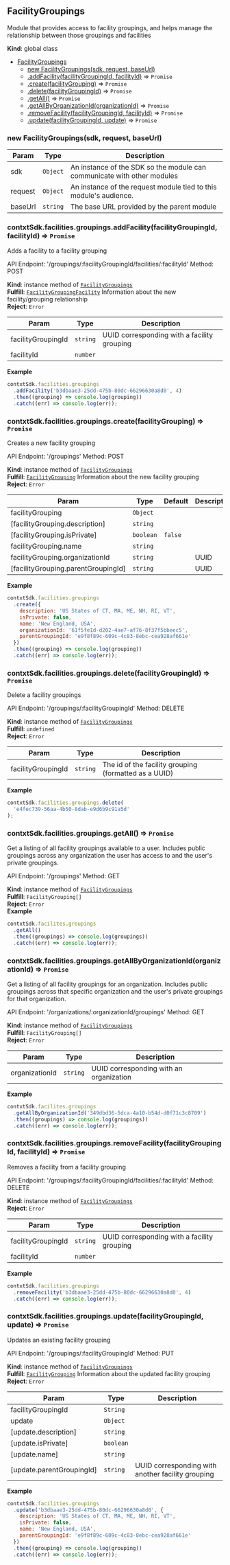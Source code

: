 <a name="FacilityGroupings"></a>

## FacilityGroupings
Module that provides access to facility groupings, and helps manage
the relationship between those groupings and facilities

**Kind**: global class  

* [FacilityGroupings](#FacilityGroupings)
    * [new FacilityGroupings(sdk, request, baseUrl)](#new_FacilityGroupings_new)
    * [.addFacility(facilityGroupingId, facilityId)](#FacilityGroupings+addFacility) ⇒ <code>Promise</code>
    * [.create(facilityGrouping)](#FacilityGroupings+create) ⇒ <code>Promise</code>
    * [.delete(facilityGroupingId)](#FacilityGroupings+delete) ⇒ <code>Promise</code>
    * [.getAll()](#FacilityGroupings+getAll) ⇒ <code>Promise</code>
    * [.getAllByOrganizationId(organizationId)](#FacilityGroupings+getAllByOrganizationId) ⇒ <code>Promise</code>
    * [.removeFacility(facilityGroupingId, facilityId)](#FacilityGroupings+removeFacility) ⇒ <code>Promise</code>
    * [.update(facilityGroupingId, update)](#FacilityGroupings+update) ⇒ <code>Promise</code>

<a name="new_FacilityGroupings_new"></a>

### new FacilityGroupings(sdk, request, baseUrl)

| Param | Type | Description |
| --- | --- | --- |
| sdk | <code>Object</code> | An instance of the SDK so the module can communicate with other modules |
| request | <code>Object</code> | An instance of the request module tied to this module's audience. |
| baseUrl | <code>string</code> | The base URL provided by the parent module |

<a name="FacilityGroupings+addFacility"></a>

### contxtSdk.facilities.groupings.addFacility(facilityGroupingId, facilityId) ⇒ <code>Promise</code>
Adds a facility to a facility grouping

API Endpoint: '/groupings/:facilityGroupingId/facilities/:facilityId'
Method: POST

**Kind**: instance method of [<code>FacilityGroupings</code>](#FacilityGroupings)  
**Fulfill**: [<code>FacilityGroupingFacility</code>](./Typedefs.md#FacilityGroupingFacility) Information about the new facility/grouping relationship  
**Reject**: <code>Error</code>  

| Param | Type | Description |
| --- | --- | --- |
| facilityGroupingId | <code>string</code> | UUID corresponding with a facility grouping |
| facilityId | <code>number</code> |  |

**Example**  
```js
contxtSdk.facilities.groupings
  .addFacility('b3dbaae3-25dd-475b-80dc-66296630a8d0', 4)
  .then((grouping) => console.log(grouping))
  .catch((err) => console.log(err));
```
<a name="FacilityGroupings+create"></a>

### contxtSdk.facilities.groupings.create(facilityGrouping) ⇒ <code>Promise</code>
Creates a new facility grouping

API Endpoint: '/groupings'
Method: POST

**Kind**: instance method of [<code>FacilityGroupings</code>](#FacilityGroupings)  
**Fulfill**: [<code>FacilityGrouping</code>](./Typedefs.md#FacilityGrouping) Information about the new facility grouping  
**Reject**: <code>Error</code>  

| Param | Type | Default | Description |
| --- | --- | --- | --- |
| facilityGrouping | <code>Object</code> |  |  |
| [facilityGrouping.description] | <code>string</code> |  |  |
| [facilityGrouping.isPrivate] | <code>boolean</code> | <code>false</code> |  |
| facilityGrouping.name | <code>string</code> |  |  |
| facilityGrouping.organizationId | <code>string</code> |  | UUID |
| [facilityGrouping.parentGroupingId] | <code>string</code> |  | UUID |

**Example**  
```js
contxtSdk.facilities.groupings
  .create({
    description: 'US States of CT, MA, ME, NH, RI, VT',
    isPrivate: false,
    name: 'New England, USA',
    organizationId: '61f5fe1d-d202-4ae7-af76-8f37f5bbeec5',
    parentGroupingId: 'e9f8f89c-609c-4c83-8ebc-cea928af661e'
  })
  .then((grouping) => console.log(grouping))
  .catch((err) => console.log(err));
```
<a name="FacilityGroupings+delete"></a>

### contxtSdk.facilities.groupings.delete(facilityGroupingId) ⇒ <code>Promise</code>
Delete a facility groupings

API Endpoint: '/groupings/:facilityGroupingId'
Method: DELETE

**Kind**: instance method of [<code>FacilityGroupings</code>](#FacilityGroupings)  
**Fulfill**: <code>undefined</code>  
**Reject**: <code>Error</code>  

| Param | Type | Description |
| --- | --- | --- |
| facilityGroupingId | <code>string</code> | The id of the facility grouping (formatted as a UUID) |

**Example**  
```js
contxtSdk.facilities.groupings.delete(
  'e4fec739-56aa-4b50-8dab-e9d6b9c91a5d'
);
```
<a name="FacilityGroupings+getAll"></a>

### contxtSdk.facilities.groupings.getAll() ⇒ <code>Promise</code>
Get a listing of all facility groupings available to a user. Includes public groupings across
any organization the user has access to and the user's private groupings.

API Endpoint: '/groupings'
Method: GET

**Kind**: instance method of [<code>FacilityGroupings</code>](#FacilityGroupings)  
**Fulfill**: <code>FacilityGrouping[]</code>  
**Reject**: <code>Error</code>  
**Example**  
```js
contxtSdk.facilites.groupings
  .getAll()
  .then((groupings) => console.log(groupings))
  .catch((err) => console.log(err));
```
<a name="FacilityGroupings+getAllByOrganizationId"></a>

### contxtSdk.facilities.groupings.getAllByOrganizationId(organizationId) ⇒ <code>Promise</code>
Get a listing of all facility groupings for an organization. Includes public groupings
across that specific organization and the user's private groupings for that organization.

API Endpoint: '/organizations/:organizationId/groupings'
Method: GET

**Kind**: instance method of [<code>FacilityGroupings</code>](#FacilityGroupings)  
**Fulfill**: <code>FacilityGrouping[]</code>  
**Reject**: <code>Error</code>  

| Param | Type | Description |
| --- | --- | --- |
| organizationId | <code>string</code> | UUID corresponding with an organization |

**Example**  
```js
contxtSdk.facilites.groupings
  .getAllByOrganizationId('349dbd36-5dca-4a10-b54d-d0f71c3c8709')
  .then((groupings) => console.log(groupings))
  .catch((err) => console.log(err));
```
<a name="FacilityGroupings+removeFacility"></a>

### contxtSdk.facilities.groupings.removeFacility(facilityGroupingId, facilityId) ⇒ <code>Promise</code>
Removes a facility from a facility grouping

API Endpoint: '/groupings/:facilityGroupingId/facilities/:facilityId'
Method: DELETE

**Kind**: instance method of [<code>FacilityGroupings</code>](#FacilityGroupings)  
**Reject**: <code>Error</code>  

| Param | Type | Description |
| --- | --- | --- |
| facilityGroupingId | <code>string</code> | UUID corresponding with a facility grouping |
| facilityId | <code>number</code> |  |

**Example**  
```js
contxtSdk.facilities.groupings
  .removeFacility('b3dbaae3-25dd-475b-80dc-66296630a8d0', 4)
  .catch((err) => console.log(err));
```
<a name="FacilityGroupings+update"></a>

### contxtSdk.facilities.groupings.update(facilityGroupingId, update) ⇒ <code>Promise</code>
Updates an existing facility grouping

API Endpoint: '/groupings/:facilityGroupingId'
Method: PUT

**Kind**: instance method of [<code>FacilityGroupings</code>](#FacilityGroupings)  
**Fulfill**: [<code>FacilityGrouping</code>](./Typedefs.md#FacilityGrouping) Information about the updated facility grouping  
**Reject**: <code>Error</code>  

| Param | Type | Description |
| --- | --- | --- |
| facilityGroupingId | <code>String</code> |  |
| update | <code>Object</code> |  |
| [update.description] | <code>string</code> |  |
| [update.isPrivate] | <code>boolean</code> |  |
| [update.name] | <code>string</code> |  |
| [update.parentGroupingId] | <code>string</code> | UUID corresponding with another facility grouping |

**Example**  
```js
contxtSdk.facilities.groupings
  .update('b3dbaae3-25dd-475b-80dc-66296630a8d0', {
    description: 'US States of CT, MA, ME, NH, RI, VT',
    isPrivate: false,
    name: 'New England, USA',
    parentGroupingId: 'e9f8f89c-609c-4c83-8ebc-cea928af661e'
  })
  .then((grouping) => console.log(grouping))
  .catch((err) => console.log(err));
```
